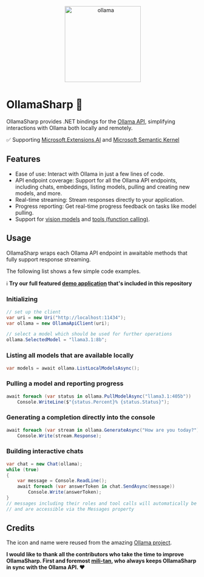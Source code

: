 <p align="center">
 <img alt="ollama" height="200px" src="https://github.com/awaescher/OllamaSharp/blob/main/Ollama.png">
</p>

# OllamaSharp 🦙

OllamaSharp provides .NET bindings for the [Ollama API](https://github.com/jmorganca/ollama/blob/main/docs/api.md), simplifying interactions with Ollama both locally and remotely.

✅ Supporting [Microsoft.Extensions.AI](https://devblogs.microsoft.com/dotnet/introducing-microsoft-extensions-ai-preview/) and [Microsoft Semantic Kernel](https://github.com/microsoft/semantic-kernel/pull/7362)

## Features

- Ease of use: Interact with Ollama in just a few lines of code.
- API endpoint coverage: Support for all the Ollama API endpoints, including chats, embeddings, listing models, pulling and creating new models, and more.
- Real-time streaming: Stream responses directly to your application.
- Progress reporting: Get real-time progress feedback on tasks like model pulling.
- Support for [vision models](https://ollama.com/blog/vision-models) and [tools (function calling)](https://ollama.com/blog/tool-support).

## Usage

OllamaSharp wraps each Ollama API endpoint in awaitable methods that fully support response streaming.

The following list shows a few simple code examples.

ℹ **Try our full featured [demo application](./demo) that's included in this repository**

### Initializing

```csharp
// set up the client
var uri = new Uri("http://localhost:11434");
var ollama = new OllamaApiClient(uri);

// select a model which should be used for further operations
ollama.SelectedModel = "llama3.1:8b";
```

### Listing all models that are available locally

```csharp
var models = await ollama.ListLocalModelsAsync();
```

### Pulling a model and reporting progress

```csharp
await foreach (var status in ollama.PullModelAsync("llama3.1:405b"))
    Console.WriteLine($"{status.Percent}% {status.Status}");
```

### Generating a completion directly into the console

```csharp
await foreach (var stream in ollama.GenerateAsync("How are you today?"))
    Console.Write(stream.Response);
```

### Building interactive chats

```csharp
var chat = new Chat(ollama);
while (true)
{
    var message = Console.ReadLine();
    await foreach (var answerToken in chat.SendAsync(message))
        Console.Write(answerToken);
}
// messages including their roles and tool calls will automatically be tracked within the chat object
// and are accessible via the Messages property
```

## Credits

The icon and name were reused from the amazing [Ollama project](https://github.com/jmorganca/ollama).

**I would like to thank all the contributors who take the time to improve OllamaSharp. First and foremost [mili-tan](https://github.com/mili-tan), who always keeps OllamaSharp in sync with the Ollama API. ❤**


